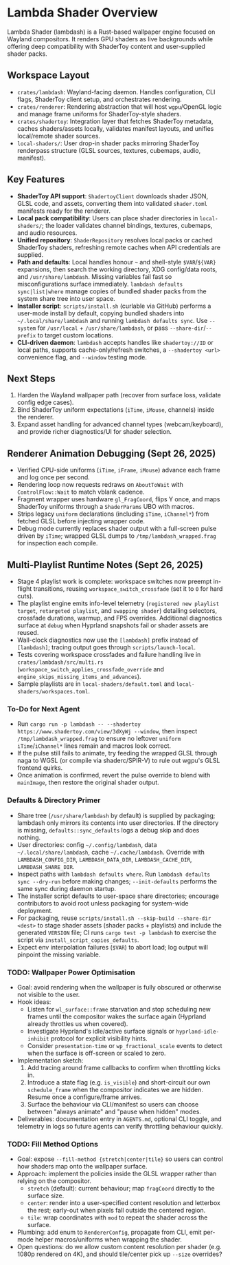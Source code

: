 # Lambda Shader Overview

Lambda Shader (lambdash) is a Rust-based wallpaper engine focused on Wayland compositors. It renders GPU shaders as live backgrounds while offering deep compatibility with ShaderToy content and user-supplied shader packs.

## Workspace Layout

- `crates/lambdash`: Wayland-facing daemon. Handles configuration, CLI flags, ShaderToy client setup, and orchestrates rendering.
- `crates/renderer`: Rendering abstraction that will host `wgpu`/OpenGL logic and manage frame uniforms for ShaderToy-style shaders.
- `crates/shadertoy`: Integration layer that fetches ShaderToy metadata, caches shaders/assets locally, validates manifest layouts, and unifies local/remote shader sources.
- `local-shaders/`: User drop-in shader packs mirroring ShaderToy renderpass structure (GLSL sources, textures, cubemaps, audio, manifest).

## Key Features

- **ShaderToy API support**: `ShadertoyClient` downloads shader JSON, GLSL code, and assets, converting them into validated `shader.toml` manifests ready for the renderer.
- **Local pack compatibility**: Users can place shader directories in `local-shaders/`; the loader validates channel bindings, textures, cubemaps, and audio resources.
- **Unified repository**: `ShaderRepository` resolves local packs or cached ShaderToy shaders, refreshing remote caches when API credentials are supplied.
- **Path and defaults**: Local handles honour `~` and shell-style `$VAR`/`${VAR}` expansions, then search the working directory, XDG config/data roots, and `/usr/share/lambdash`. Missing variables fail fast so misconfigurations surface immediately. `lambdash defaults sync|list|where` manage copies of bundled shader packs from the system share tree into user space.
- **Installer script**: `scripts/install.sh` (curlable via GitHub) performs a user-mode install by default, copying bundled shaders into `~/.local/share/lambdash` and running `lambdash defaults sync`. Use `--system` for `/usr/local` + `/usr/share/lambdash`, or pass `--share-dir`/`--prefix` to target custom locations.
- **CLI-driven daemon**: `lambdash` accepts handles like `shadertoy://ID` or local paths, supports cache-only/refresh switches, a `--shadertoy <url>` convenience flag, and `--window` testing mode.

## Next Steps

1. Harden the Wayland wallpaper path (recover from surface loss, validate config edge cases).
2. Bind ShaderToy uniform expectations (`iTime`, `iMouse`, channels) inside the renderer.
3. Expand asset handling for advanced channel types (webcam/keyboard), and provide richer diagnostics/UI for shader selection.

## Renderer Animation Debugging (Sept 26, 2025)

- Verified CPU-side uniforms (`iTime`, `iFrame`, `iMouse`) advance each frame and log once per second.
- Rendering loop now requests redraws on `AboutToWait` with `ControlFlow::Wait` to match vblank cadence.
- Fragment wrapper uses hardware `gl_FragCoord`, flips Y once, and maps ShaderToy uniforms through a `ShaderParams` UBO with macros.
- Strips legacy `uniform` declarations (including `iTime`, `iChannel*`) from fetched GLSL before injecting wrapper code.
- Debug mode currently replaces shader output with a full-screen pulse driven by `iTime`; wrapped GLSL dumps to `/tmp/lambdash_wrapped.frag` for inspection each compile.

## Multi-Playlist Runtime Notes (Sept 26, 2025)

- Stage 4 playlist work is complete: workspace switches now preempt in-flight transitions, reusing
  `workspace_switch_crossfade` (set it to `0` for hard cuts).
- The playlist engine emits info-level telemetry (`registered new playlist target`, `retargeted playlist`,
  and `swapping shader`) detailing selectors, crossfade durations, warmup, and FPS overrides. Additional
  diagnostics surface at `debug` when Hyprland snapshots fail or shader assets are reused.
- Wall-clock diagnostics now use the `[lambdash]` prefix instead of `[lambdash]`; tracing output goes
  through `scripts/launch-local`.
- Tests covering workspace crossfades and failure handling live in `crates/lambdash/src/multi.rs` (`workspace_switch_applies_crossfade_override`
  and `engine_skips_missing_items_and_advances`).
- Sample playlists are in `local-shaders/default.toml` and `local-shaders/workspaces.toml`.

### To-Do for Next Agent

- Run `cargo run -p lambdash -- --shadertoy https://www.shadertoy.com/view/3dXyWj --window`, then inspect `/tmp/lambdash_wrapped.frag` to ensure no leftover `uniform iTime`/`iChannel*` lines remain and macros look correct.
- If the pulse still fails to animate, try feeding the wrapped GLSL through naga to WGSL (or compile via shaderc/SPIR-V) to rule out wgpu's GLSL frontend quirks.
- Once animation is confirmed, revert the pulse override to blend with `mainImage`, then restore the original shader output.

### Defaults & Directory Primer

- Share tree (`/usr/share/lambdash` by default) is supplied by packaging; lambdash only mirrors its contents into user directories. If the directory is missing, `defaults::sync_defaults` logs a debug skip and does nothing.
- User directories: config `~/.config/lambdash`, data `~/.local/share/lambdash`, cache `~/.cache/lambdash`. Override with `LAMBDASH_CONFIG_DIR`, `LAMBDASH_DATA_DIR`, `LAMBDASH_CACHE_DIR`, `LAMBDASH_SHARE_DIR`.
- Inspect paths with `lambdash defaults where`. Run `lambdash defaults sync --dry-run` before making changes; `--init-defaults` performs the same sync during daemon startup.
- The installer script defaults to user-space share directories; encourage contributors to avoid root unless packaging for system-wide deployment.
- For packaging, reuse `scripts/install.sh --skip-build --share-dir <dest>` to stage shader assets (shader packs + playlists) and include the generated `VERSION` file; CI runs `cargo test -p lambdash` to exercise the script via `install_script_copies_defaults`.
- Expect env interpolation failures (`$VAR`) to abort load; log output will pinpoint the missing variable.

### TODO: Wallpaper Power Optimisation

- Goal: avoid rendering when the wallpaper is fully obscured or otherwise not visible to the user.
- Hook ideas:
  * Listen for `wl_surface::frame` starvation and stop scheduling new frames until the compositor wakes the surface again (Hyprland already throttles us when covered).
  * Investigate Hyprland's idle/active surface signals or `hyprland-idle-inhibit` protocol for explicit visibility hints.
  * Consider `presentation-time` or `wp_fractional_scale` events to detect when the surface is off-screen or scaled to zero.
- Implementation sketch:
  1. Add tracing around frame callbacks to confirm when throttling kicks in.
  2. Introduce a state flag (e.g. `is_visible`) and short-circuit our own `schedule_frame` when the compositor indicates we are hidden. Resume once a configure/frame arrives.
  3. Surface the behaviour via CLI/manifest so users can choose between "always animate" and "pause when hidden" modes.
- Deliverables: documentation entry in `AGENTS.md`, optional CLI toggle, and telemetry in logs so future agents can verify throttling behaviour quickly.

### TODO: Fill Method Options

- Goal: expose `--fill-method {stretch|center|tile}` so users can control how shaders map onto the wallpaper surface.
- Approach: implement the policies inside the GLSL wrapper rather than relying on the compositor.
  * `stretch` (default): current behaviour; map `fragCoord` directly to the surface size.
  * `center`: render into a user-specified content resolution and letterbox the rest; early-out when pixels fall outside the centered region.
  * `tile`: wrap coordinates with `mod` to repeat the shader across the surface.
- Plumbing: add enum to `RendererConfig`, propagate from CLI, emit per-mode helper macros/uniforms when wrapping the shader.
- Open questions: do we allow custom content resolution per shader (e.g. 1080p rendered on 4K), and should tile/center pick up `--size` overrides?
